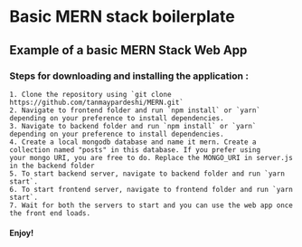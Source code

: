 # Basic MERN stack boilerplate

## Example of a basic MERN Stack Web App 

### Steps for downloading and installing the application : 
    1. Clone the repository using `git clone https://github.com/tanmaypardeshi/MERN.git`
    2. Navigate to frontend folder and run `npm install` or `yarn` depending on your preference to install dependencies.
    3. Navigate to backend folder and run `npm install` or `yarn` depending on your preference to install dependencies.
    4. Create a local mongodb database and name it mern. Create a collection named "posts" in this database. If you prefer using
    your mongo URI, you are free to do. Replace the MONGO_URI in server.js in the backend folder 
    5. To start backend server, navigate to backend folder and run `yarn start`.
    6. To start frontend server, navigate to frontend folder and run `yarn start`.
    7. Wait for both the servers to start and you can use the web app once the front end loads.

#### Enjoy!